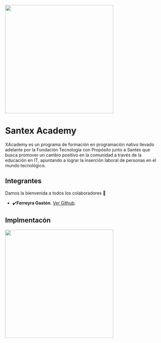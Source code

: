 <img src="C_Ampliacion/src/banner_telecomv2.png" align="center" height="350">

# Santex Academy


XAcademy es un programa de formación en programación nativo llevado adelante por la Fundación Tecnología con Propósito junto a Santex que busca promover un cambio positivo en la comunidad a través de la educación en IT, apuntando a lograr la inserción laboral de personas en el mundo tecnológico. 

## Integrantes         

Damos la bienvenida a todos los colaboradores 💙

- ✔️**Ferreyra Gastón**.  [Ver Github](https://github.com/gastonloco).

## Implmentacón

<img src="https://github.com/gastonloco/SantexAcademy/blob/FerreyraGaston/maquetacion/img/Xacademy.png" align="center" height="350">